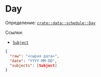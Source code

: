 # Day

Определение: [`crate::data::schedule::Day`](/src/data/schedule/mod.rs?blame=1#L139)

Ссылки:
- [`Subject`](/doc/ru/object/subject.md)

```json
{
  "raw": "<сырая дата>",
  "date": "YYYY-MM-DD",
  "subjects": [Subject]
}
```